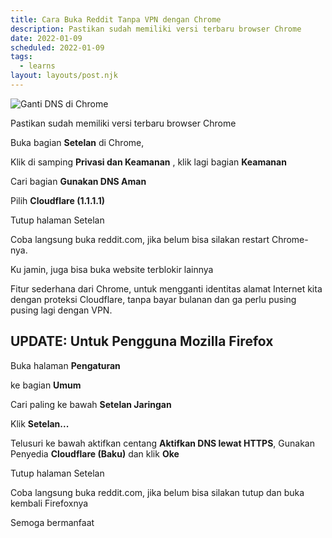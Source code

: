 ```yaml
---
title: Cara Buka Reddit Tanpa VPN dengan Chrome
description: Pastikan sudah memiliki versi terbaru browser Chrome
date: 2022-01-09
scheduled: 2022-01-09
tags:
  - learns
layout: layouts/post.njk
---
```


<img alt="Ganti DNS di Chrome" src="https://literasi533513683.files.wordpress.com/2022/01/gantikan-dns-aman-chrome.png" />

Pastikan sudah memiliki versi terbaru browser Chrome

Buka bagian <b>Setelan</b> di Chrome,

Klik di samping <b>Privasi dan Keamanan</b> , klik lagi bagian <b>Keamanan</b>

Cari bagian <b>Gunakan DNS Aman</b>

Pilih <b>Cloudflare (1.1.1.1)</b>

Tutup halaman Setelan

Coba langsung buka reddit.com, jika belum bisa silakan restart Chrome-nya.

Ku jamin, juga bisa buka website terblokir lainnya

Fitur sederhana dari Chrome, untuk mengganti identitas alamat Internet kita dengan proteksi Cloudflare, tanpa bayar bulanan dan ga perlu pusing pusing lagi dengan VPN.

## UPDATE: Untuk Pengguna Mozilla Firefox

Buka halaman <b>Pengaturan</b>

ke bagian <b>Umum</b>

Cari paling ke bawah <b>Setelan Jaringan</b>

Klik <b>Setelan...</b>

Telusuri ke bawah aktifkan centang <b>Aktifkan DNS lewat HTTPS</b>, Gunakan Penyedia <b>Cloudflare (Baku)</b> dan klik <b>Oke</b>

Tutup halaman Setelan

Coba langsung buka reddit.com, jika belum bisa silakan tutup dan buka kembali Firefoxnya

Semoga bermanfaat